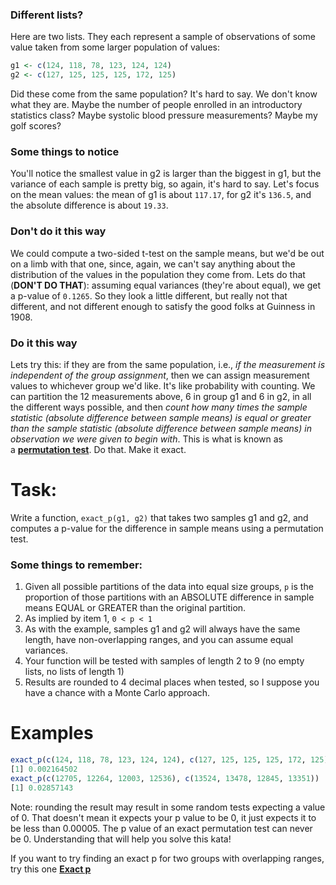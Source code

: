 ### **Different lists?**

Here are two lists. They each represent a sample of observations of some value taken from some larger population of values:

```r
g1 <- c(124, 118, 78, 123, 124, 124)
g2 <- c(127, 125, 125, 125, 172, 125)

```

Did these come from the same population? It's hard to say. We don't know what they are. Maybe the number of people enrolled in an introductory statistics class? Maybe systolic blood pressure measurements? Maybe my golf scores?

### **Some things to notice**

You'll notice the smallest value in g2 is larger than the biggest in g1, but the variance of each sample is pretty big, so again, it's hard to say. Let's focus on the mean values: the mean of g1 is about `117.17`, for g2 it's `136.5`, and the absolute difference is about `19.33`.

### **Don't do it this way**

We could compute a two-sided t-test on the sample means, but we'd be out on a limb with that one, since, again, we can't say anything about the distribution of the values in the population they come from. Lets do that (**DON'T DO THAT**): assuming equal variances (they're about equal), we get a p-value of `0.1265`. So they look a little different, but really not that different, and not different enough to satisfy the good folks at Guinness in 1908.

### **Do it this way**

Lets try this: if they are from the same population, i.e., *if the measurement is independent of the group assignment*, then we can assign measurement values to whichever group we'd like. It's like probability with counting. We can partition the 12 measurements above, 6 in group g1 and 6 in g2, in all the different ways possible, and then *count how many times the sample statistic (absolute difference between sample means) is equal or greater than the sample statistic (absolute difference between sample means) in observation we were given to begin with*. This is what is known as a [**permutation test**](https://en.wikipedia.org/wiki/Resampling_%28statistics%29#Permutation_tests). Do that. Make it exact.

# **Task:**

Write a function, `exact_p(g1, g2)` that takes two samples g1 and g2, and computes a p-value for the difference in sample means using a permutation test.

### **Some things to remember:**

1. Given all possible partitions of the data into equal size groups, `p` is the proportion of those partitions with an ABSOLUTE difference in sample means EQUAL or GREATER than the original partition.
2. As implied by item 1, `0 < p < 1`
3. As with the example, samples g1 and g2 will always have the same length, have non-overlapping ranges, and you can assume equal variances.
4. Your function will be tested with samples of length 2 to 9 (no empty lists, no lists of length 1)
5. Results are rounded to 4 decimal places when tested, so I suppose you have a chance with a Monte Carlo approach.

# **Examples**

```r
exact_p(c(124, 118, 78, 123, 124, 124), c(127, 125, 125, 125, 172, 125))
[1] 0.002164502
exact_p(c(12705, 12264, 12003, 12536), c(13524, 13478, 12845, 13351))
[1] 0.02857143

```

Note: rounding the result may result in some random tests expecting a value of 0. That doesn't mean it expects your p value to be 0, it just expects it to be less than 0.00005. The p value of an exact permutation test can never be 0. Understanding that will help you solve this kata!

If you want to try finding an exact p for two groups with overlapping ranges, try this one [**Exact p**](https://www.codewars.com/kata/59baf6676a9b6053950007b1)